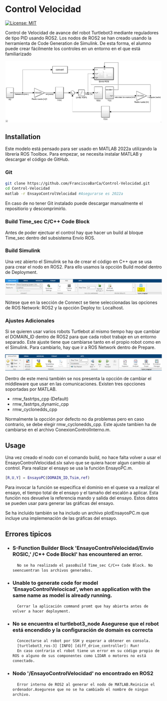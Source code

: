 # Control Velocidad

[![License: MIT](https://img.shields.io/badge/License-MIT-yellow.svg)](https://opensource.org/licenses/MIT)

Control de Velocidad de avance del robot Turtlebot3 mediante reguladores de tipo PID usando ROS2. Los nodos de ROS2 se han creado usando la herramienta de Code Generation de Simulink. De esta forma, el alumno puede crear fácilmente los controles en un entorno en el que está familiarizado

![Vista general del modelo](./docs/model-overview.png)

## Installation

Este modelo está pensado para ser usado en MATLAB 2022a utilizando la librería ROS Toolbox.
Para empezar, se necesita instalar MATLAB y descargar el código de GitHub.

### Git

```bash
git clone https://github.com/FranciscoBarCa/Control-Velocidad.git
cd Control-Velocidad
matlab -r EnsayoControlVelocidad #Asegurarse es 2022a
```

En caso de no tener Git instalado puede descargar manualmente el repositiorio y descomprimirlo.

### Build Time_sec C/C++ Code Block

Antes de poder ejectuar el control hay que hacer un build al bloque Time_sec dentro del subsistema Envío ROS.

### Build Simulink

Una vez abierto el Simulink se ha de crear el código en C++ que se usa para crear el nodo en ROS2.
Para ello usamos la opcción Build model dentro de Deployment.

![Posición del botón build](docs/build-ribbon.png)

Nótese que en la sección de Connect se tiene seleccionadas las opciones de ROS Network: ROS2 y la opcción Deploy to: Localhost.

### Ajustes Adicionales

Si se quieren usar varios robots Turtlebot al mismo tiempo hay que cambiar el DOMAIN_ID dentro de ROS2 para que cada robot trabaje en un entorno separado. Este ajuste tiene que cambiarse tanto en el propio robot como en el Simulink. Para cambiarlo, hay que ir a ROS Network dentro de Prepare.

![Posición del botón build](docs/ros-ribbon.png)

Dentro de este menú también se nos presenta la opcción de cambiar el middleware que usar en las comunicaciones. Existen tres opcciones soportadas por MATLAB.

- rmw_fastrtps_cpp (Default)
- rmw_fastrtps_dynamic_cpp
- rmw_cyclonedds_cpp

Normalmente la opcción por defecto no da problemas pero en caso contrario, se debe elegir rmw_cyclonedds_cpp. Este ajuste tambien ha de cambiarse en el archivo ConexionControlInterno.m.

## Usage

Una vez creado el nodo con el comando build, no hace falta volver a usar el EnsayoControlVelocidad.slx salvo que se quiera hacer algun cambio al control.
Para realizar el ensayo se usa la función EnsayoPC.m.

```MATLAB
[R,U,Y] = EnsayoPC(DOMAIN_ID,Tsim,ref)
```

Para invocar la función se especifica el dominio en el quese va a realizar el ensayo, el tiempo total de el ensayo y el tamaño del escalón a aplicar.
Esta función nos devuelve la referencia mando y salida del ensayo.
Estos datos se pueden usar para generar las gráficas del ensayo.

Se ha incluido también se ha includo un archivo plotEnsayosPC.m que incluye una implemenación de las gráficas del ensayo.

## Errores tipicos

- ### S-Function Builder Block 'EnsayoControIVeIocidad/Envio ROSIC,' /C\*+ Code Blockl' has encountered an error.
        No se ha realizado el pasoBuild Time_sec C/C++ Code Block. No seencuentran los archivos generados.
- ### Unable to generate code for model 'EnsayoControIVeIocicad', when an application with the same name as model is already running.
        Cerrar la aplicación command promt que hay abierta antes de volver a hacer deployment.
- ### No se encuentra el turtlebot3_node Asegurese que el robot está encendido y la configuración de domain es correcta
        Concectarse al robot por SSH y esperar a obtener en consola.
        [turtlebot3_ros-3] [INFO] [diff_drive_controller]: Run!
        En caso contrario el robot tiene un error en su código propio de ROS o alguno de sus componentes como LIDAR o motores no está conectado.
- ### Nodo '/EnsayoControlVelocidad' no encontrado en ROS2
        Error interno de ROS2 al generar el nodo de MATLAB.Reinicie el ordenador.Asegurese que no se ha cambiado el nombre de ningun archivo.

